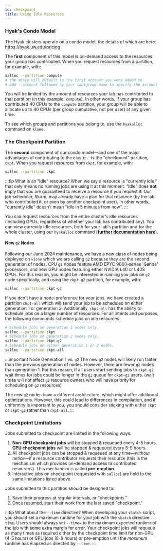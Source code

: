 ```yaml
---
id: checkpoint
title: Using Idle Resources
---
```

### Hyak's Condo Model
The Hyak clusters operate on a condo model, the details of which are here: https://hyak.uw.edu/pricing

The **first** component of this model is on-demand access to the resources your group has contributed. When you request resources from a partition, for example, with:

```bash
salloc --partition compute
# the above will default to the first account you were added to 
# add --account followed by your lab/group name to specify the account
```

You will be limited by the amount of resources your lab has contributed to that partition (in this example, `compute`). In other words, if your group has contributed 40 CPUs to the `compute` partition, your group will be able to allocate up to 40 CPUs (per group cumulative, not per user) at any given time.

To see which groups and partitions you belong to, use the `hyakalloc` command on `klone`.

### The Checkpoint Partition
The **second** component of our condo model—and one of the major advantages of contributing to the cluster—is the "checkpoint" partition, `ckpt`. When you request resources from `ckpt`, for example, with:

```bash
salloc --partition ckpt
```

:::tip What is an "Idle" resource?
When we say a resource is "currently idle," that only means no running jobs are using it at this moment. "Idle" does **not** imply that you are guaranteed to receive a resource if you request it! Our job scheduler, Slurm, may already have a plan for that resource (by the lab who contributed it, or even by another checkpoint user). In other words, "currently idle" doesn't mean "idle in 5 minutes from now".
:::

You can request resources from the entire cluster's idle resources (including GPUs, regardless of whether your lab has contributed any). You can view currently idle resources, both for your lab's partition and for the whole cluster, using our `hyakalloc` command ([**further documentation here**](https://hyak.uw.edu/docs/compute/resource-monitoring#hyakalloc)).

#### New `g2` Nodes

Following our June 2024 maintenance, we have a new class of nodes being deployed on `klone` which we are calling `g2` because they are the second generation of nodes. CPU `g2` nodes feature AMD EPYC 9000-series 'Genoa' processors, and new GPU nodes featuring either NVIDIA L40 or L40S GPUs. For this reason, you might be interested in running you jobs on `g2` node specifically, and using the `ckpt-g2` partition, for example, with: 

```bash
salloc --partition ckpt-g2
```

If you don't have a node-preference for your jobs, we have created a partition `ckpt-all` which will send your job to be scheduled on either generation 1 or generation 2. Additionally, `ckpt-all` has the ability to schedule jobs on a larger number of resources. For all intents and purposes, the following commands schedule jobs on idle resources: 

```bash
# Schedule jobs on generation 1 nodes only.
salloc --partition ckpt
# Schedule jobs on generation 2 nodes only. 
salloc --partition ckpt-g2
# Schedule jobs on either generation 1 or 2 nodes. 
salloc --partition ckpt-all
```


:::important Node Generation 1 vs. `g2`
The new `g2` nodes will likely run faster than the previous generation of nodes. However, there are fewer `g2` nodes than generation 1. For this reason, if all users start sending jobs to `ckpt-g2` wait times for jobs could be longer in the `g2` queue for `ckpt-g2` users. (wait times will not affect `g2` resource owners who will have priority for scheduling on `g2` resources)

The new `g2` nodes have a different architecture, which might offer additional optimizations. However, this could lead to differences in compilation, and if uniformity is important to you, you should consider sticking with either `ckpt` or `ckpt-g2` rather than `ckpt-all`.
:::

### Checkpoint Limitations

Jobs submitted to checkpoint are limited in the following ways:

1. **Non-GPU checkpoint jobs** will be stopped & requeued every 4-5 hours. **GPU checkpoint jobs** will be stopped & requeued every 8-9 hours.
2. All checkpoint jobs can be stopped & requeued at any time—*without notice*—if a resource contributor requests their resource (this is the mechanism which provides on-demand access to contributed resources). This mechanism is called **pre-emption**.
3. Interactive jobs on checkpoint (requested with `salloc`) are held to the same limitations listed above. 

Jobs submitted to this partition should be designed to:

1. Save their progress at regular intervals, or "checkpoints."
2. Once resumed, start their work from the last saved "checkpoint."

:::tip What about the `--time` directive?
When developing your `sbatch` script, you should set a maximum runtime for your job with the `sbatch` directive `--time`. Users should always set `--time=` to the maximum expected runtime of the job with some extra margin for error. Your checkpoint jobs will requeue as many times as required either by the checkpoint time limit for non-GPU (4-5 hours) or GPU jobs (8-9 hours) or pre-emption until the *maximum* runtime has elapsed as directed by `--time`.
:::